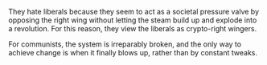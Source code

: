 They hate liberals because they seem to act as a societal pressure valve by opposing the right wing without letting the steam build up and explode into a revolution. For this reason, they view the liberals as crypto-right wingers.

For communists, the system is irreparably broken, and the only way to achieve change is when it finally blows up, rather than by constant tweaks.
